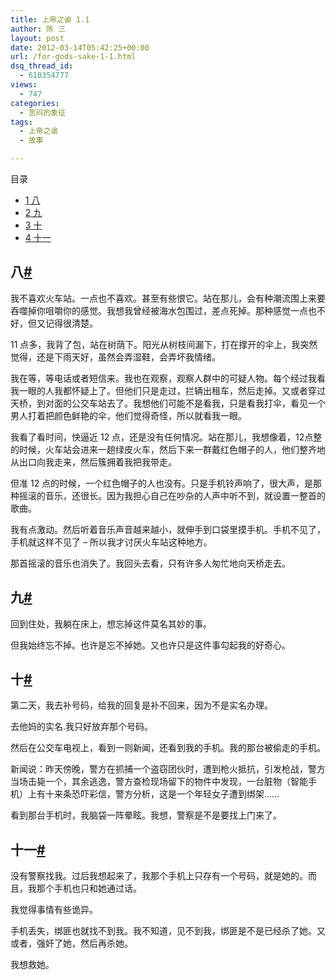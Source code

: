 ```yaml
---
title: 上帝之谕 1.1
author: 陈 三
layout: post
date: 2012-03-14T05:42:25+00:00
url: /for-gods-sake-1-1.html
dsq_thread_id:
  - 610354777
views:
  - 747
categories:
  - 苦闷的象征
tags:
  - 上帝之谕
  - 故事

---
```

<div id="toc_container" class="ml-l u-floatRight pure-u-1-1 pure-u-sm-2-5 toc_white no_bullets">
  <nav id="myaffix">
  
  <p class="toc-title">
    目录
  </p>
  
  <ul class="toc-list nav" role="menu">
    <li class="toc-list__item" role="menuitem">
      <a href="#i"><span class="toc_number toc_depth_1">1</span> 八</a>
    </li>
    <li class="toc-list__item" role="menuitem">
      <a href="#i-2"><span class="toc_number toc_depth_1">2</span> 九</a>
    </li>
    <li class="toc-list__item" role="menuitem">
      <a href="#i-3"><span class="toc_number toc_depth_1">3</span> 十</a>
    </li>
    <li class="toc-list__item" role="menuitem">
      <a href="#i-4"><span class="toc_number toc_depth_1">4</span> 十一</a>
    </li>
  </ul></nav>
</div>

<div class="">
  <h2 class="storycontent-h2">
    <span id="i">八</span><a title="标题链接地址" class="u-floatRight hidden" id="heyi" href="#i"><span class="" aria-hidden="true">#</span></a>
  </h2>
  
  <p>
    我不喜欢火车站。一点也不喜欢。甚至有些恨它。站在那儿，会有种潮流围上来要吞噬掉你咀嚼你的感觉。我想我曾经被海水包围过，差点死掉。那种感觉一点也不好，但又记得很清楚。
  </p>
  
  <p>
    11 点多，我背了包，站在树荫下。阳光从树枝间漏下，打在撑开的伞上，我突然觉得，还是下雨天好，虽然会弄湿鞋，会弄坏我情绪。
  </p>
  
  <p>
    我在等，等电话或者短信来。我也在观察，观察人群中的可疑人物。每个经过我看我一眼的人我都怀疑上了。但他们只是走过，拦辆出租车，然后走掉。又或者穿过天桥，到对面的公交车站去了。我想他们可能不是看我，只是看我打伞，看见一个男人打着把颜色鲜艳的伞，他们觉得奇怪，所以就看我一眼。
  </p>
  
  <p>
    我看了看时间，快逼近 12 点，还是没有任何情况。站在那儿，我想像着，12点整的时候，火车站会进来一趟绿皮火车，然后下来一群戴红色帽子的人，他们整齐地从出口向我走来，然后簇拥着我把我带走。
  </p>
  
  <p>
    但准 12 点的时候，一个红色帽子的人也没有。只是手机铃声响了，很大声，是那种摇滚的音乐，还很长。因为我担心自己在吵杂的人声中听不到，就设置一整首的歌曲。
  </p>
  
  <p>
    我有点激动。然后听着音乐声音越来越小，就伸手到口袋里摸手机。手机不见了，手机就这样不见了 &#8211; 所以我才讨厌火车站这种地方。
  </p>
  
  <p>
    那首摇滚的音乐也消失了。我回头去看，只有许多人匆忙地向天桥走去。
  </p>
  
  <h2 class="storycontent-h2">
    <span id="i-2">九</span><a title="标题链接地址" class="u-floatRight hidden" id="heyi-2" href="#i-2"><span class="" aria-hidden="true">#</span></a>
  </h2>
  
  <p>
    回到住处，我躺在床上，想忘掉这件莫名其妙的事。
  </p>
  
  <p>
    但我始终忘不掉。也许是忘不掉她。又也许只是这件事勾起我的好奇心。
  </p>
  
  <h2 class="storycontent-h2">
    <span id="i-3">十</span><a title="标题链接地址" class="u-floatRight hidden" id="heyi-3" href="#i-3"><span class="" aria-hidden="true">#</span></a>
  </h2>
  
  <p>
    第二天，我去补号码，给我的回复是补不回来，因为不是实名办理。
  </p>
  
  <p>
    去他妈的实名.我只好放弃那个号码。
  </p>
  
  <p>
    然后在公交车电视上，看到一则新闻，还看到我的手机。我的那台被偷走的手机。
  </p>
  
  <p>
    新闻说：昨天傍晚，警方在抓捕一个盗窃团伙时，遭到枪火抵抗，引发枪战，警方当场击毙一个，其余逃逸，警方查检现场留下的物件中发现，一台脏物（智能手机）上有十来条恐吓彩信，警方分析，这是一个年轻女子遭到绑架&#8230;&#8230;
  </p>
  
  <p>
    看到那台手机时，我脑袋一阵晕眩。我想，警察是不是要找上门来了。
  </p>
  
  <h2 class="storycontent-h2">
    <span id="i-4">十一</span><a title="标题链接地址" class="u-floatRight hidden" id="heyi-4" href="#i-4"><span class="" aria-hidden="true">#</span></a>
  </h2>
  
  <p>
    没有警察找我。过后我想起来了，我那个手机上只存有一个号码，就是她的。而且，我那个手机也只和她通过话。
  </p>
  
  <p>
    我觉得事情有些诡异。
  </p>
  
  <p>
    手机丢失，绑匪也就找不到我。我不知道，见不到我，绑匪是不是已经杀了她。又或者，强奸了她，然后再杀她。
  </p>
  
  <p>
    我想救她。
  </p>
</div>